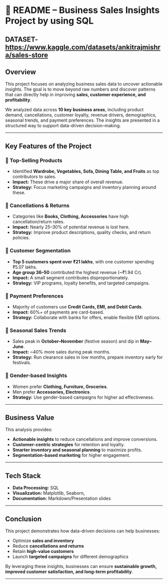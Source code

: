 # 📘 README – Business Sales Insights Project by using SQL
DATASET- https://www.kaggle.com/datasets/ankitrajmishra/sales-store
---

## **Overview**

This project focuses on analyzing business sales data to uncover actionable insights. The goal is to move beyond raw numbers and discover patterns that can directly help in improving **sales, customer experience, and profitability**.

We analyzed data across **10 key business areas**, including product demand, cancellations, customer loyalty, revenue drivers, demographics, seasonal trends, and payment preferences. The insights are presented in a structured way to support data-driven decision-making.

---

## **Key Features of the Project**

### 🔹 Top-Selling Products

* Identified **Wardrobe, Vegetables, Sofa, Dining Table, and Fruits** as top contributors to sales.
* **Impact:** These drive a major share of overall revenue.
* **Strategy:** Focus marketing campaigns and inventory planning around these.

### 🔹 Cancellations & Returns

* Categories like **Books, Clothing, Accessories** have high cancellation/return rates.
* **Impact:** Nearly 25–30% of potential revenue is lost here.
* **Strategy:** Improve product descriptions, quality checks, and return policies.

### 🔹 Customer Segmentation

* **Top 5 customers spent over ₹21 lakhs**, with one customer spending ₹5.07 lakhs.
* **Age group 36–50** contributed the highest revenue (\~₹1.94 Cr).
* **Impact:** A small segment contributes disproportionately.
* **Strategy:** VIP programs, loyalty benefits, and targeted campaigns.

### 🔹 Payment Preferences

* Majority of customers use **Credit Cards, EMI, and Debit Cards**.
* **Impact:** 60%+ of payments are card-based.
* **Strategy:** Collaborate with banks for offers, enable flexible EMI options.

### 🔹 Seasonal Sales Trends

* Sales peak in **October–November** (festive season) and dip in **May–June**.
* **Impact:** \~40% more sales during peak months.
* **Strategy:** Run clearance sales in low months, prepare inventory early for festivals.

### 🔹 Gender-based Insights

* Women prefer **Clothing, Furniture, Groceries**.
* Men prefer **Accessories, Electronics**.
* **Strategy:** Use gender-based campaigns for higher ad effectiveness.

---

## **Business Value**

This analysis provides:

* **Actionable insights** to reduce cancellations and improve conversions.
* **Customer-centric strategies** for retention and loyalty.
* **Smarter inventory and seasonal planning** to maximize profits.
* **Segmentation-based marketing** for higher engagement.

---

## **Tech Stack**

* **Data Processing:** SQL
* **Visualization:** Matplotlib, Seaborn, 
* **Documentation:** Markdown/Presentation slides

---

## **Conclusion**

This project demonstrates how data-driven decisions can help businesses:

* Optimize **sales and inventory**
* Reduce **cancellations and returns**
* Retain **high-value customers**
* Launch **targeted campaigns** for different demographics

By leveraging these insights, businesses can ensure **sustainable growth, improved customer satisfaction, and long-term profitability**.

---


